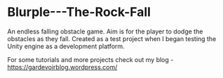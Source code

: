 # Blurple---The-Rock-Fall
An endless falling obstacle game. Aim is for the player to dodge the obstacles as they fall. Created as a test project when I began testing the Unity engine as a development platform.

For some tutorials and more projects check out my blog - https://gardevoirblog.wordpress.com/
